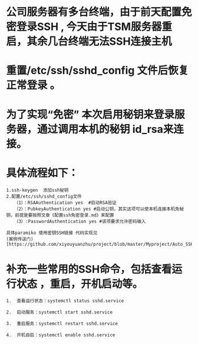 #   公司服务器有多台终端，由于前天配置免密登录SSH , 今天由于TSM服务器重启，其余几台终端无法SSH连接主机
#   重置/etc/ssh/sshd_config 文件后恢复正常登录 。



#   为了实现“免密” 本次启用秘钥来登录服务器，通过调用本机的秘钥 id_rsa来连接。

#   具体流程如下：
    1.ssh-keygen  添加ssh秘钥
    2.配置/etc/ssh/sshd_config文件
       （1）：RSAAuthentication yes  #启动RSA验证
       （2）：PubkeyAuthentication yes #启动公钥，其实这项可以使本机连接本机免秘钥，前提是要按照文章《配置ssh免密登录.md》来配置
       （3）:PasswordAuthentication yes #该项要求允许密码输入

    具体paramiko 使用密钥SSH链接 代码实现见
    (案例传送门)[https://github.com/xiyouyuanzhu/project/blob/master/Myproject/Auto_SSH/SSHKeyConnect.py]
#   补充一些常用的SSH命令，包括查看运行状态 ，重启，开机启动等。
    1.  查看运行状态：systemctl status sshd.service

    2.  启动服务：systemctl start sshd.service

    3.  重启服务：systemctl restart sshd.service

    4.  开机自启：systemctl enable sshd.service